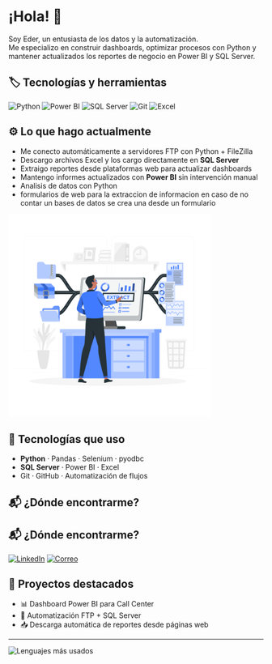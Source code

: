 # ¡Hola! 👋

Soy Eder, un entusiasta de los datos y la automatización.  
Me especializo en construir dashboards, optimizar procesos con Python y mantener actualizados los reportes de negocio en Power BI y SQL Server.

## 🏷️ Tecnologías y herramientas

![Python](https://img.shields.io/badge/Python-3776AB?style=for-the-badge&logo=python&logoColor=white)
![Power BI](https://img.shields.io/badge/Power%20BI-F2C811?style=for-the-badge&logo=powerbi&logoColor=black)
![SQL Server](https://img.shields.io/badge/SQL%20Server-CC2927?style=for-the-badge&logo=microsoftsqlserver&logoColor=white)
![Git](https://img.shields.io/badge/Git-F05032?style=for-the-badge&logo=git&logoColor=white)
![Excel](https://img.shields.io/badge/Excel-217346?style=for-the-badge&logo=microsoft-excel&logoColor=white)


## ⚙️ Lo que hago actualmente

- Me conecto automáticamente a servidores FTP con Python + FileZilla                                                                    
- Descargo archivos Excel y los cargo directamente en **SQL Server**
- Extraigo reportes desde plataformas web para actualizar dashboards                                                             
- Mantengo informes actualizados con **Power BI** sin intervención manual
- Analisis de datos con Python
- formularios de web para la extraccion de informacion en caso de no contar un bases de datos se crea una desde un formulario

<img src="Data extraction-rafiki.png" width="400"/>

## 🧰 Tecnologías que uso

- **Python** · Pandas · Selenium · pyodbc  
- **SQL Server** · Power BI · Excel  
- Git · GitHub · Automatización de flujos

## 📬 ¿Dónde encontrarme?

## 📬 ¿Dónde encontrarme?

[![LinkedIn](https://img.shields.io/badge/LinkedIn-0A66C2?style=for-the-badge&logo=linkedin&logoColor=white)](https://www.linkedin.com/in/eder-raul-perez-gallardo-hernández-65343920a)
[![Correo](https://img.shields.io/badge/Correo-electrónico-D14836?style=for-the-badge&logo=gmail&logoColor=white)](raulperezgallardo473@gmail.com)


## 📌 Proyectos destacados

- 📊 Dashboard Power BI para Call Center  
- 🔄 Automatización FTP + SQL Server  
- 📥 Descarga automática de reportes desde páginas web



---

![Lenguajes más usados](https://github-readme-stats.vercel.app/api/top-langs/?username=Ederaul0618&layout=compact&theme=tokyonight)
